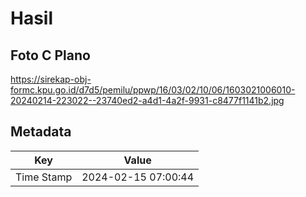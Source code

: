 # Hasil

## Foto C Plano

https://sirekap-obj-formc.kpu.go.id/d7d5/pemilu/ppwp/16/03/02/10/06/1603021006010-20240214-223022--23740ed2-a4d1-4a2f-9931-c8477f1141b2.jpg


## Metadata

| Key        | Value               |
| ---------- | ------------------- |
| Time Stamp | 2024-02-15 07:00:44 |



